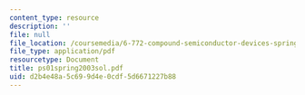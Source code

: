 ```yaml
---
content_type: resource
description: ''
file: null
file_location: /coursemedia/6-772-compound-semiconductor-devices-spring-2003/d2b4e48a5c699d4e0cdf5d6671227b88_ps01spring2003sol.pdf
file_type: application/pdf
resourcetype: Document
title: ps01spring2003sol.pdf
uid: d2b4e48a-5c69-9d4e-0cdf-5d6671227b88
---
```

